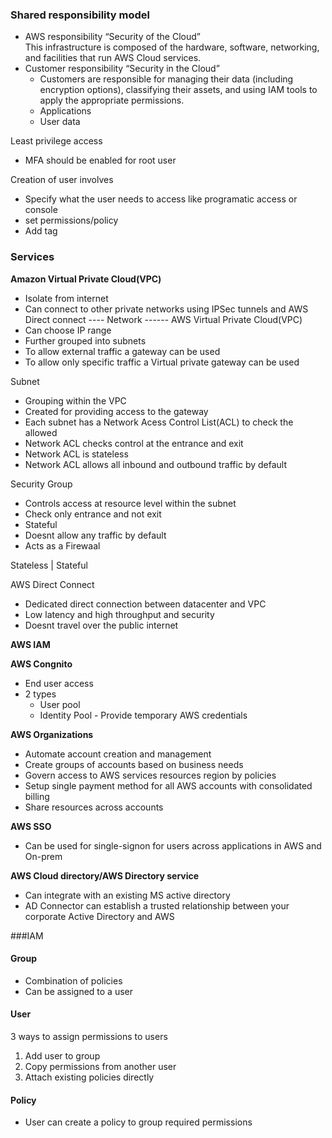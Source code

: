 ### Shared responsibility model

- AWS responsibility “Security of the Cloud”\
  This infrastructure is composed of the hardware, software, networking, and facilities that run AWS Cloud services.
- Customer responsibility “Security in the Cloud”
  - Customers are responsible for managing their data (including encryption options), classifying their assets, and using IAM tools to apply the appropriate permissions.
  - Applications
  - User data

Least privilege access
- MFA should be enabled for root user

Creation of user involves
- Specify what the user needs to access like programatic access or console
- set permissions/policy
- Add tag
  
  
### Services

<b>Amazon Virtual Private Cloud(VPC)</b>
   - Isolate from internet
   - Can connect to other private networks using IPSec tunnels and AWS Direct connect
---- Network ------
AWS Virtual Private Cloud(VPC)
  - Can choose IP range
  - Further grouped into subnets
  - To allow external traffic a gateway can be used
  - To allow only specific traffic a Virtual private gateway can be used

Subnet
  - Grouping within the VPC
  - Created for providing access to the gateway
  - Each subnet has a Network Acess Control List(ACL) to check the allowed 
  - Network ACL checks control at the entrance and exit
  - Network ACL is stateless
  - Network ACL allows all inbound and outbound traffic by default
 
Security Group
 - Controls access at resource level within the subnet
 - Check only entrance and not exit
 - Stateful
 - Doesnt allow any traffic by default
 - Acts as a Firewaal
 
Stateless | Stateful
  
AWS Direct Connect
  - Dedicated direct connection between datacenter and VPC
  - Low latency and high throughput and security  
  - Doesnt travel over the public internet



<b>AWS IAM</b>

<b>AWS Congnito</b>
  - End user access
  - 2 types
    - User pool
    - Identity  Pool - Provide temporary AWS credentials

<b>AWS Organizations</b>
   - Automate account creation and management
   - Create groups of accounts based on business needs
   - Govern access to AWS services resources region by policies
   - Setup single payment method for all AWS accounts with consolidated billing
   - Share resources across accounts

<b>AWS SSO</b>
  - Can be used for single-signon for users across applications in AWS and On-prem

<b>AWS Cloud directory/AWS Directory service</b>
 - Can integrate with an existing MS active directory
 - AD Connector can establish a trusted relationship between your corporate Active Directory and AWS

###IAM

#### Group
  - Combination of policies
  - Can be assigned to a user

#### User
3 ways to assign permissions to users
1. Add user to group
2. Copy permissions from another user
3. Attach existing policies directly

#### Policy
  - User can create a policy to group required permissions
